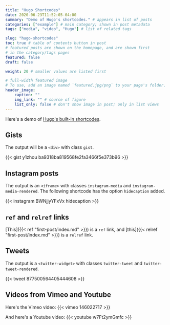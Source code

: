 ```yaml
---
title: "Hugo Shortcodes"
date: 2020-06-23T11:52:05-04:00
summary: "Demo of Hugo's shortcodes." # appears in list of posts
categories: ["example"] # main category; shown in post metadata
tags: ["media", "video", "Hugo"] # list of related tags

slug: "hugo-shortcodes"
toc: true # table of contents button in post
# featured posts are shown on the homepage, and are shown first
# in the category/tags pages
featured: false
draft: false

weight: 20 # smaller values are listed first

# full-width featured image
# To use, add an image named `featured.jpg/png` to your page's folder.
header_image:
    caption: ""
    img_link: "" # source of figure
    list_only: false # don't show image in post; only in list views
---
```


Here's a demo of [Hugo's built-in shortcodes](https://gohugo.io/content-management/shortcodes/#use-hugos-built-in-shortcodes).

## Gists

The output will be a `<div>` with class `gist`.

{{< gist y1zhou ba9318ba819568fe2fa3466f5e373b96 >}}

## Instagram posts

The output is an `<iframe>` with classes `instagram-media` and `instagram-media-rendered`. The following shortcode has the option `hidecaption` added.

{{< instagram BWNjjyYFxVx hidecaption >}}

## `ref` and `relref` links

[This]({{< ref "first-post/index.md" >}}) is a `ref` link, and [this]({{< relref "first-post/index.md" >}}) is a `relref` link.

## Tweets

The output is a `<twitter-widget>` with classes `twitter-tweet` and `twitter-tweet-rendered`.

{{< tweet 877500564405444608 >}}

## Videos from Vimeo and Youtube

Here's the Vimeo video:
{{< vimeo 146022717 >}}

And here's a Youtube video:
{{< youtube w7Ft2ymGmfc >}}
